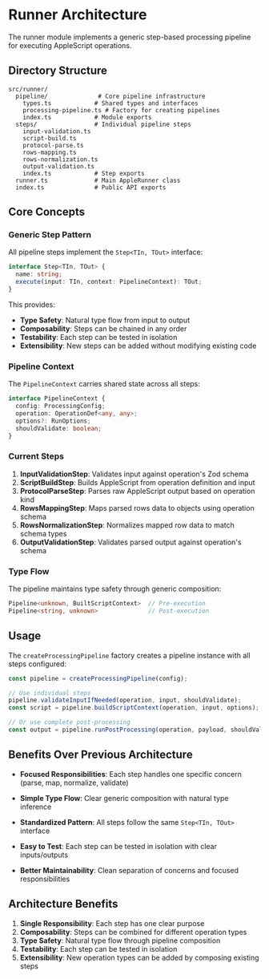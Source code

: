 # Runner Architecture

The runner module implements a generic step-based processing pipeline for executing AppleScript operations.

## Directory Structure

```
src/runner/
  pipeline/              # Core pipeline infrastructure
    types.ts            # Shared types and interfaces
    processing-pipeline.ts # Factory for creating pipelines
    index.ts            # Module exports
  steps/                # Individual pipeline steps
    input-validation.ts
    script-build.ts
    protocol-parse.ts
    rows-mapping.ts
    rows-normalization.ts
    output-validation.ts
    index.ts            # Step exports
  runner.ts             # Main AppleRunner class
  index.ts              # Public API exports
```

## Core Concepts

### Generic Step Pattern

All pipeline steps implement the `Step<TIn, TOut>` interface:

```typescript
interface Step<TIn, TOut> {
  name: string;
  execute(input: TIn, context: PipelineContext): TOut;
}
```

This provides:
- **Type Safety**: Natural type flow from input to output
- **Composability**: Steps can be chained in any order
- **Testability**: Each step can be tested in isolation
- **Extensibility**: New steps can be added without modifying existing code

### Pipeline Context

The `PipelineContext` carries shared state across all steps:

```typescript
interface PipelineContext {
  config: ProcessingConfig;
  operation: OperationDef<any, any>;
  options?: RunOptions;
  shouldValidate: boolean;
}
```

### Current Steps

1. **InputValidationStep**: Validates input against operation's Zod schema
2. **ScriptBuildStep**: Builds AppleScript from operation definition and input
3. **ProtocolParseStep**: Parses raw AppleScript output based on operation kind
4. **RowsMappingStep**: Maps parsed rows data to objects using operation schema
5. **RowsNormalizationStep**: Normalizes mapped row data to match schema types
6. **OutputValidationStep**: Validates parsed output against operation's schema

### Type Flow

The pipeline maintains type safety through generic composition:

```typescript
Pipeline<unknown, BuiltScriptContext>  // Pre-execution
Pipeline<string, unknown>              // Post-execution
```

## Usage

The `createProcessingPipeline` factory creates a pipeline instance with all steps configured:

```typescript
const pipeline = createProcessingPipeline(config);

// Use individual steps
pipeline.validateInputIfNeeded(operation, input, shouldValidate);
const script = pipeline.buildScriptContext(operation, input, options);

// Or use complete post-processing
const output = pipeline.runPostProcessing(operation, payload, shouldValidate);
```

## Benefits Over Previous Architecture

- **Focused Responsibilities**: Each step handles one specific concern (parse, map, normalize, validate)
- **Simple Type Flow**: Clear generic composition with natural type inference

- **Standardized Pattern**: All steps follow the same `Step<TIn, TOut>` interface
- **Easy to Test**: Each step can be tested in isolation with clear inputs/outputs
- **Better Maintainability**: Clean separation of concerns and focused responsibilities

## Architecture Benefits

1. **Single Responsibility**: Each step has one clear purpose
2. **Composability**: Steps can be combined for different operation types
3. **Type Safety**: Natural type flow through pipeline composition
4. **Testability**: Each step can be tested in isolation
5. **Extensibility**: New operation types can be added by composing existing steps
